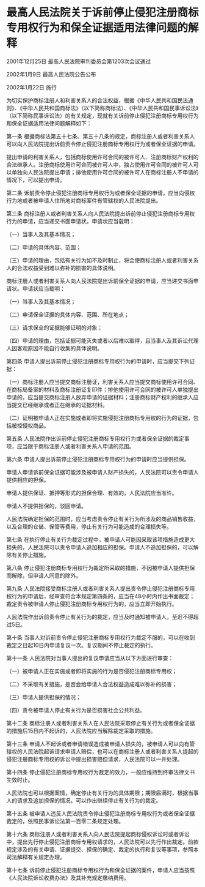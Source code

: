 # 最高人民法院关于诉前停止侵犯注册商标专用权行为和保全证据适用法律问题的解释

2001年12月25日 最高人民法院审判委员会第1203次会议通过

2002年1月9日 最高人民法院公告公布

2002年1月22日 施行

为切实保护商标注册人和利害关系人的合法权益，根据《中华人民共和国民法通则》、《中华人民共和国商标法》（以下简称商标法）、《中华人民共和国民事诉讼法》（以下简称民事诉讼法）的有关规定，现就有关诉前停止侵犯注册商标专用权行为和保全证据适用法律问题解释如下：

第一条 根据商标法第五十七条、第五十八条的规定，商标注册人或者利害关系人可以向人民法院提出诉前责令停止侵犯注册商标专用权行为或者保全证据的申请。

提出申请的利害关系人，包括商标使用许可合同的被许可人、注册商标财产权利的合法继承人。注册商标使用许可合同被许可人中，独占使用许可合同的被许可人可以单独向人民法院提出申请；排他使用许可合同的被许可人在商标注册人不申请的情况下，可以提出申请。

第二条 诉前责令停止侵犯注册商标专用权行为或者保全证据的申请，应当向侵权行为地或者被申请人住所地对商标案件有管辖权的人民法院提出。

第三条 商标注册人或者利害关系人向人民法院提出诉前停止侵犯注册商标专用权行为的申请，应当递交书面申请状。申请状应当载明：

（一）当事人及其基本情况；

（二）申请的具体内容、范围；

（三）申请的理由，包括有关行为如不及时制止，将会使商标注册人或者利害关系人的合法权益受到难以弥补的损害的具体说明。

商标注册人或者利害关系人向人民法院提出诉前保全证据的申请，应当递交书面申请状。申请状应当载明：

（一）当事人及其基本情况；

（二）申请保全证据的具体内容、范围、所在地点；

（三）请求保全的证据能够证明的对象；

（四）申请的理由，包括证据可能灭失或者以后难以取得，且当事人及其诉讼代理人因客观原因不能自行收集的具体说明。

第四条 申请人提出诉前停止侵犯注册商标专用权行为的申请时，应当提交下列证据：

（一）商标注册人应当提交商标注册证，利害关系人应当提交商标使用许可合同、在商标局备案的材料及商标注册证复印件；排他使用许可合同的被许可人单独提出申请的，应当提交商标注册人放弃申请的证据材料；注册商标财产权利的继承人应当提交已经继承或者正在继承的证据材料。

（二）证明被申请人正在实施或者即将实施侵犯注册商标专用权的行为的证据，包括被控侵权商品。

第五条 人民法院作出诉前停止侵犯注册商标专用权行为或者保全证据的裁定事项，应当限于商标注册人或者利害关系人申请的范围。

第六条 申请人提出诉前停止侵犯注册商标专用权行为的申请时应当提供担保。

申请人申请诉前保全证据可能涉及被申请人财产损失的，人民法院可以责令申请人提供相应的担保。

申请人提供保证、抵押等形式的担保合理、有效的，人民法院应当准许。

申请人不提供担保的，驳回申请。

人民法院确定担保的范围时，应当考虑责令停止有关行为所涉及的商品销售收益，以及合理的仓储、保管等费用，停止有关行为可能造成的合理损失等。

第七条 在执行停止有关行为裁定过程中，被申请人可能因采取该项措施造成更大损失的，人民法院可以责令申请人追加相应的担保。申请人不追加担保的，可以解除有关停止措施。

第八条 停止侵犯注册商标专用权行为裁定所采取的措施，不因被申请人提供担保而解除，但申请人同意的除外。

第九条 人民法院接受商标注册人或者利害关系人提出责令停止侵犯注册商标专用权行为的申请后，经审查符合本规定第四条的，应当在48小时内作出书面裁定；裁定责令被申请人停止侵犯注册商标专用权行为的，应当立即开始执行。

人民法院作出诉前责令停止有关行为的裁定，应当及时通知被申请人，至迟不得超过5日。

第十条 当事人对诉前责令停止侵犯注册商标专用权行为裁定不服的，可以在收到裁定之日起10日内申请复议一次。复议期间不停止裁定的执行。

第十一条 人民法院对当事人提出的复议申请应当从以下方面进行审查：

（一）被申请人正在实施或者即将实施的行为是否侵犯注册商标专用权；

（二）不采取有关措施，是否会给申请人合法权益造成难以弥补的损害；

（三）申请人提供担保的情况；

（四）责令被申请人停止有关行为是否损害社会公共利益。

第十二条 商标注册人或者利害关系人在人民法院采取停止有关行为或者保全证据的措施后15日内不起诉的，人民法院应当解除裁定采取的措施。

第十三条 申请人不起诉或者申请错误造成被申请人损失的，被申请人可以向有管辖权的人民法院起诉请求申请人赔偿，也可以在商标注册人或者利害关系人提起的侵犯注册商标专用权的诉讼中提出损害赔偿请求，人民法院可以一并处理。

第十四条 停止侵犯注册商标专用权行为裁定的效力，一般应维持到终审法律文书生效时止。

人民法院也可以根据案情，确定停止有关行为的具体期限；期限届满时，根据当事人的请求及追加担保的情况，可以作出继续停止有关行为的裁定。

第十五条 被申请人违反人民法院责令停止侵犯注册商标专用权行为或者保全证据裁定的，依照民事诉讼法第一百零二条规定处理。

第十六条 商标注册人或者利害关系人向人民法院提起商标侵权诉讼时或者诉讼中，提出先行停止侵犯注册商标专用权请求的，人民法院可以先行作出裁定。前款规定涉及的有关申请、证据提交、担保的确定、裁定的执行和复议等事项，参照本司法解释有关规定办理。

第十七条 诉前停止侵犯注册商标专用权行为和保全证据的案件，申请人应当按照《人民法院诉讼收费办法》及其补充规定缴纳费用。
